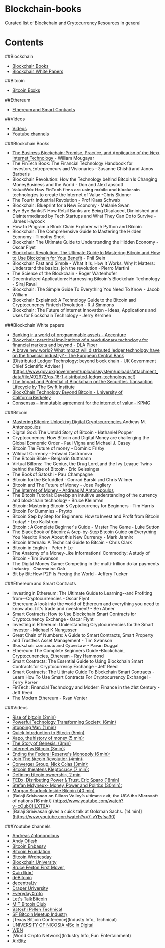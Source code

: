 # Blockchain-books
Curated list of Blockchain and Crytocurrency Resources in general

# Contents

##Blockchain
- [Blockchain Books](#blockchain-books)
- [Blockchain White Papers](#blockchain-white-papers)

##Bitcoin
- [Bitcoin Books](#bitcoin)

##Ethereum
- [Ethereum and Smart Contracts](#ethereum-and-smart-contracts)

##Videos
* [Videos](#videos)
* [Youtube channels](#youtube-channels)

###Blockchain Books

* [The Business Blockchain: Promise, Practice, and Application of the Next Internet Technology ](https://www.amazon.com/FINTECH-Book-Technology-Entrepreneurs-Visionaries/dp/111921887X/ref=pd_bxgy_14_img_3?_encoding=UTF8&pd_rd_i=111921887X&pd_rd_r=Z5ZRQN8RG5TEQTMKYHA9&pd_rd_w=qIgXN&pd_rd_wg=wZM9d&psc=1&refRID=Z5ZRQN8RG5TEQTMKYHA9)-  William Mougayar
* The FinTech Book: The Financial Technology Handbook for Investors,Entrepreneurs and Visionaries - Susanne Chishti and Janos Barberis
* Blockchain Revolution: How the Technology behind Bitcoin Is Changing MoneyBusiness and the World -  Don and AlexTapscott
* ValueWeb: How FinTech firms are using mobile and blockchain technologies to create the Internet of Value -Chris Skinner
* The Fourth Industrial Revolution - Prof Klaus Schwab
* Blockchain: Blueprint for a New Economy - Melanie Swan
* Bye Bye Banks?: How Retail Banks are Being Displaced, Diminished and Disintermediated by Tech Startups and What They Can Do to Survive - James Haycock
* How to Program a Block Chain Explorer with Python and Bitcoin
* Blockchain: The Comprehensive Guide to Mastering the Hidden Economy - Timothy Short
* Blockchain The Ultimate Guide to Understanding the Hidden Economy - Oscar Flynt
* [Blockchain Revolution: The Ultimate Guide to Mastering Bitcoin and How to Use  Blockchain for Your Benefit](https://www.amazon.com/Blockchain-Revolution-Technology-Changing-Business/dp/1101980133/ref=pd_bxgy_14_img_3?_encoding=UTF8&pd_rd_i=1101980133&pd_rd_r=JMGHCB5WB1SFP0HYMK6E&pd_rd_w=uHeeo&pd_rd_wg=cburT&psc=1&refRID=JMGHCB5WB1SFP0HYMK6E) - Phil Stein
* Blockchain Fast and Simple - What It Is, How It Works, Why It Matters:
  Understand the basics, join the revolution - Pierro Martini
* The Science of the Blockchain - Roger Wattenhofer
* Decentralized Applications: Harnessing Bitcoin's Blockchain Technology - Siraj Raval
* Blockchain: The Simple Guide To Everything You Need To Know - Jacob William
* Blockchain Explained: A Technology Guide to the Bitcoin and Cryptocurrency Fintech Revolution - R.J Simmons
* Blockchain: The Future of Internet Innovation - Ideas, Applications and Uses for Blockchain Technology - Jerry Kershen 


###Blockchain White papers
* [Banking in a world of programmable assets - Accenture](https://www.accenture.com/t20160509T223022__w__/us-en/_acnmedia/PDF-16/Accenture-Strategy-Banking-World-of-Programmable-Assets.pdf)
* [Blockchain: practical implications of a revolutionary technology for financial markets and beyond - DLA Piper](https://www.dlapiper.com/en/uk/insights/events/2016/04/blockchain-practical-implications/11-apr-2016/) 
* [A brave new world? What impact will distributed ledger technology have on the financial industry? -  The European Central Bank](https://www.ecb.europa.eu/paym/pdf/infocus/20160422_infocus_dlt.pdf)
* [Distributed Ledger Technology: beyond block chain - UK Government Chief Scientific Adviser ] (https://www.gov.uk/government/uploads/system/uploads/attachment_data/file/492972/gs-16-1-distributed-ledger-technology.pdf)
* [The Impact and Potential of Blockchain on the Securities Transaction Lifecycle by The Swift Institute ](http://www.zyen.com/Publications/The%20Impact%20and%20Potential%20of%20Blockchain%20on%20the%20Securities%20Transaction%20Lif....pdf)
* [BlockChain Technology Beyond Bitcoin - University of California,Berkeley](http://scet.berkeley.edu/wp-content/uploads/BlockchainPaper.pdf)
* [Consensus – Immutable agreement for the internet of value - KPMG](https://assets.kpmg.com/content/dam/kpmg/pdf/2016/06/kpmg-blockchain-consensus-mechanism.pdf)

###Bitcoin 
* [Mastering Bitcoin: Unlocking Digital Cryptocurrencies ](https://www.amazon.com/Mastering-Bitcoin-Unlocking-Digital-Cryptocurrencies/dp/1449374042/ref=sr_1_1?ie=UTF8&qid=1476978890&sr=8-1&keywords=Mastering+Bitcoin%3A+Unlocking+Digital+Cryptocurrencies) Andreas M.  Antonopoulos
* Digital Gold: The Untold Story of Bitcoin -  Nathaniel Popper
* Cryptocurrency: How Bitcoin and Digital Money are challenging the Global Economic Order - Paul Vigna and Michael J. Casey
* Bitcoin The Future of money - Dominic Frisby
* Wildcat Currency - Edward Castronova
* The Bitcoin Bible - Benjamin Guttmann
* Virtual Billions: The Genius, the Drug Lord, and the Ivy League Twins behind the Rise of Bitcoin - Eric Geissinger
* The Book of Satoshi - Paul Champagne
* Bitcoin for the Befuddled - Conrad Barski and Chris Wilmer
* Bitcoin and The Future of Money - Jose Pagliery 
* [The Internet of Money - Andreas M Antonopoulos](https://www.amazon.com/Internet-Money-Andreas-M-Antonopoulos/dp/1537000454/ref=pd_bxgy_14_img_2?_encoding=UTF8&pd_rd_i=1537000454&pd_rd_r=XPR2XE7MNFCYAB70VZDM&pd_rd_w=xn5TU&pd_rd_wg=4Sqi0&psc=1&refRID=XPR2XE7MNFCYAB70VZDM)
* The Bitcoin Tutorial: Develop an intuitive understanding of the currency and blockchain technology - Bruce Kleinman
* Bitcoin: Mastering Bitcoin & Cyptocurrency for Beginners - Tim Harris
* Bitcoin For Dummies - Prypto
* Bitcoin Step by Step for Beginners: How to Invest and Profit from Bitcoin Today! - Leo Kallstrom
* Bitcoin : A Complete Beginner's Guide - Master The Game - Luke Sutton
* The Black Book of Bitcoin: A Step-by-Step Bitcoin Guide on Everything You Need to Know About this New Currency - Mark Janniro
* Bitcoin Internals: A Technical Guide to Bitcoin - Chris Clark
* Bitcoin in English - Peter H Le
* The Anatomy of a Money-Like Informational Commodity: A study of Bitcoin - Tim Swanson 
* The Digital Money Game: Competing in the multi-trillion dollar payments industry - Charmaine Oak
* Bit by Bit: How P2P Is Freeing the World - Jeffery Tucker

###Ethereum and Smart Contracts

* Investing in Ethereum: The Ultimate Guide to Learning--and Profiting
from--Cryptocurrencies - Oscar Flynt
* Ethereum: A look into the world of Ethereum and everything you need to know about it's trade and investment! - Ben Abner
* Smart Contracts: How to Use Blockchain Smart Contracts for Cryptocurrency Exchange - Oscar Flynt
* Investing in Ethereum: Understanding Cryptocurrencies for the Smart Investor - Michael K Nungesser
* Great Chain of Numbers: A Guide to Smart Contracts, Smart Property and Trustless Asset Management - Tim Swanson 
* Blockchain contracts and CyberLaw - Pavan Duggal
* Ethereum: The Complete Beginners Guide -Blockchain, Cryptocurrencies, Ethereum  - Ray Hammond
* Smart Contracts: The Essential Guide to Using Blockchain Smart Contracts for Cryptocurrency Exchange - Jeff Reed 
* Smart Contracts: The Ultimate Guide To Blockchain Smart Contracts - Learn How To Use Smart Contracts For Cryptocurrency Exchange! - Terry Parker
* FinTech: Financial Technology and Modern Finance in the 21st Century - Jeff Reed
* The Modern Ethereum - Ryan Venter


###Videos
* [Rise of bitcoin (2min)](https://vimeo.com/110874487)
* [Powerful Technology Transforming Society: (6min)](http://www.youtube.com/watch?v=YIVAluSL9SUA)
* [Stopping War: (1 min)](https://www.youtube.com/watch?v=eyU3TgQqtV8)
* [Quick Introduction to Bitcoin (5min)](https://www.youtube.com/watch?v=slFuj5N4twc)
* [Xapo, the history of money (5 min):](http://youtu.be/IP0jCjyrew8)
* [The Story of Genesis: (3min)](http://youtu.be/gD4llSr-Ik8)
* [Internet vs Bitcoin (3min):](https://www.youtube.com/watch?v=s0luLPVHkO4)
* [Ending the Federal Reserve's Monopoly (6 min):](http://vimeo.com/94697840)
* [Join The Bitcoin Revolution (4min):](https://www.youtube.com/watch?v=24ce5tV-pgg)
* [Convergex Group, Nick Colas (3min):](https://www.youtube.com/watch?v=CdVVECKKSXo)
* [Bitcoin threatens Kleptocracy (7 min):](http://youtu.be/jaHqtXvGxy4)
* [Defining bitcoin ownership, 2 min](https://www.youtube.com/watch?v=TANjGSo16Uk)
* [TEDx, Distributing Power & Trust, Eric Spano (18min)](https://www.youtube.com/watch?v=WI1pbHi1fww)
* [Stefan Molyneux- Money, Power and Politics (30min):](https://www.youtube.com/watch?v=_bmlVqs9qSY)
* [Morgan Spurlock Inside Bitcoin (40 min)]( http://m.disclose.tv/action/viewvideo/198650/Morgan_Spurlock__Living_On_Bitcoin__The_Inside_Man_Bitcoin_CNN_Full_Documentary/)
* [Balaji Srinivasan on Silicon Valley’s ultimate exit, the USA the Microsoft of nations (16 min)] (https://www.youtube.com/watch?v=cOubCHLXT6A)
* [Balaji Srinivasan gives a quick talk at Goldman Sachs. (14 min)] (https://www.youtube.com/watch?v=7-vYEsfsa30)


###Youtube Channels
* [Andreas Antonopolous](https://www.youtube.com/user/aantonop)
* [Andy Ofiesh ](https://www.youtube.com/user/JellyBaby68/videos)
* [Bitcoin Embassy ](https://www.youtube.com/user/JellyBaby68/videos)
* [Bitcoin Foundation ](https://www.youtube.com/user/BitcoinFoundation/videos)
* [Bitcoin Wednesday ](https://www.youtube.com/channel/UCt-Po2gFQxiUngwJXh6s04w/videos)
* [Blockchain University ](https://www.youtube.com/channel/UCJ5uHx90mZGlK0lC-GSmtzw/videos)
* [Bruce Fenton First Mover, ](https://www.youtube.com/user/BruceFenton/videos)
* [Coin Brief ](https://www.youtube.com/user/Coinbrief/videos)
* [deBitcoin](https://www.youtube.com/user/deBitcoin/videos)
* [decentral.tv ](https://www.youtube.com/user/decentralTV/videos)
* [Draper University ](https://www.youtube.com/user/TimothyDraper/videos)
* [EverydayCrpto](https://www.youtube.com/user/Cryptoeveryday/videos)
* [Let's Talk Bitcoin ](https://www.youtube.com/user/LetsTalkBitcoinChan)
* [MIT Bitcoin Club ](https://www.youtube.com/user/MITBitcoinClub/videos)
* [Satoshi Pollen Technical](https://www.youtube.com/user/IamSatoshiNakamoto/videos)
* [SF Bitcoin Meetup Industry](https://www.youtube.com/channel/UCOLeHoKV7SHwAAS0zBwsV-A/videos)
* [Texas Bitcoin Conference](Industy Info, Technical)
* [UNIVERSITY OF NICOSIA MSc in Digital ](https://www.youtube.com/user/MScDigitalCurrency/videos)
* [WBN ](https://www.youtube.com/channel/UCgo7FCCPuylVk4luP3JAgVw/videos)
* [World Crypto Network](Industry Info, Fun, Entertainment)
* [AirBitz](https://www.youtube.com/channel/UCJaTFo0_z9lEG_v7L_LT2pw/videos)
